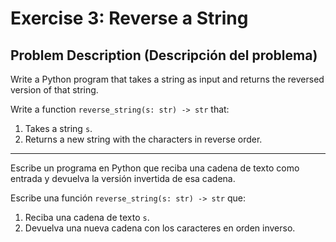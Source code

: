 # Exercise 3: Reverse a String

## Problem Description (Descripción del problema)

Write a Python program that takes a string as input and returns the reversed version of that string.

Write a function `reverse_string(s: str) -> str` that:
1. Takes a string `s`.
2. Returns a new string with the characters in reverse order.

---

Escribe un programa en Python que reciba una cadena de texto como entrada y devuelva la versión invertida de esa cadena.

Escribe una función `reverse_string(s: str) -> str` que:
1. Reciba una cadena de texto `s`.
2. Devuelva una nueva cadena con los caracteres en orden inverso.
